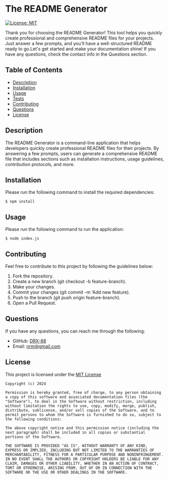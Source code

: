 # The README Generator
[![License: MIT](https://img.shields.io/badge/License-MIT-yellow.svg)](https://opensource.org/licenses/MIT)

Thank you for choosing the README Generator! This tool helps you quickly create professional and comprehensive README files for your projects. Just answer a few prompts, and you'll have a well-structured README ready to go.Let's get started and make your documentation shine! If you have any questions, check the contact info in the Questions section.

## Table of Contents
- [Description](#description)
- [Installation](#installation)
- [Usage](#usage)
- [Tests](#tests)
- [Contributing](#contributing)
- [Questions](#questions)
- [License](#license)

## Description

The README Generator is a command-line application that helps developers quickly create professional README files for their projects. By answering a few prompts, users can generate a comprehensive README file that includes sections such as installation instructions, usage guidelines, contribution protocols, and more.

## Installation
Please run the following command to install the required dependencies:

    $ npm install

## Usage
Please run the following command to run the application:

    $ node index.js

## Contributing
Feel free to contribute to this project by following the guidelines below:

1. Fork the repository.
2. Create a new branch (git checkout -b feature-branch).
3. Make your changes.
4. Commit your changes (git commit -m 'Add new feature).
5. Push to the branch (git push origin feature-branch).
6. Open a Pull Request.



## Questions
If you have any questions, you can reach me through the following:
- GitHub: [DRX-88](https://github.com/DRX-88)
- Email: [nrm@gmail.com](mailto:n@mail.com)

## License
This project is licensed under the [MIT License](https://opensource.org/licenses/MIT)
    
    Copyright (c) 2024 

    Permission is hereby granted, free of charge, to any person obtaining a copy of this software and associated documentation files (the "Software"), to deal in the Software without restriction, including without limitation the rights to use, copy, modify, merge, publish, distribute, sublicense, and/or sell copies of the Software, and to permit persons to whom the Software is furnished to do so, subject to the following conditions: 

    The above copyright notice and this permission notice (including the next paragraph) shall be included in all copies or substantial portions of the Software.

    THE SOFTWARE IS PROVIDED "AS IS", WITHOUT WARRANTY OF ANY KIND, EXPRESS OR IMPLIED, INCLUDING BUT NOT LIMITED TO THE WARRANTIES OF MERCHANTABILITY, FITNESS FOR A PARTICULAR PURPOSE AND NONINFRINGEMENT. IN NO EVENT SHALL THE AUTHORS OR COPYRIGHT HOLDERS BE LIABLE FOR ANY CLAIM, DAMAGES OR OTHER LIABILITY, WHETHER IN AN ACTION OF CONTRACT, TORT OR OTHERWISE, ARISING FROM, OUT OF OR IN CONNECTION WITH THE SOFTWARE OR THE USE OR OTHER DEALINGS IN THE SOFTWARE.
